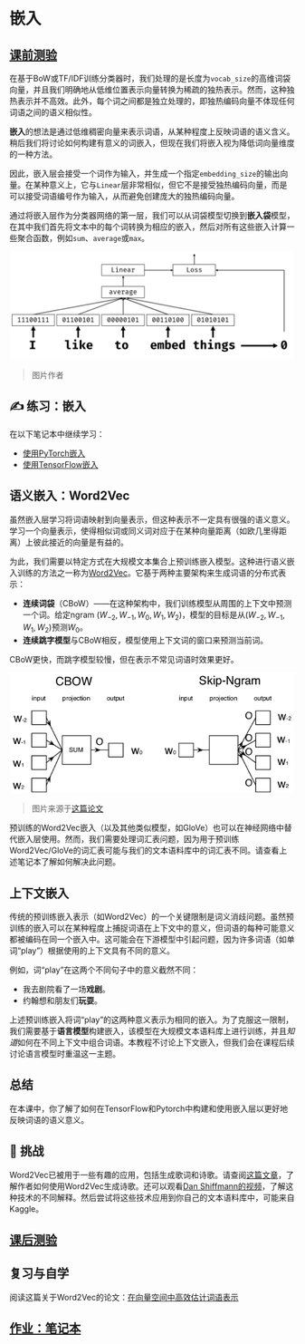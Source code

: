 # 嵌入

## [课前测验](https://red-field-0a6ddfd03.1.azurestaticapps.net/quiz/114)

在基于BoW或TF/IDF训练分类器时，我们处理的是长度为`vocab_size`的高维词袋向量，并且我们明确地从低维位置表示向量转换为稀疏的独热表示。然而，这种独热表示并不高效。此外，每个词之间都是独立处理的，即独热编码向量不体现任何词语之间的语义相似性。

**嵌入**的想法是通过低维稠密向量来表示词语，从某种程度上反映词语的语义含义。稍后我们将讨论如何构建有意义的词嵌入，但现在我们将嵌入视为降低词向量维度的一种方法。

因此，嵌入层会接受一个词作为输入，并生成一个指定`embedding_size`的输出向量。在某种意义上，它与`Linear`层非常相似，但它不是接受独热编码向量，而是可以接受词语编号作为输入，从而避免创建庞大的独热编码向量。

通过将嵌入层作为分类器网络的第一层，我们可以从词袋模型切换到**嵌入袋**模型，在其中我们首先将文本中的每个词转换为相应的嵌入，然后对所有这些嵌入计算一些聚合函数，例如`sum`、`average`或`max`。

![展示五个序列词嵌入分类器的图片。](images/embedding-classifier-example.png)

> 图片作者

## ✍️ 练习：嵌入

在以下笔记本中继续学习：
* [使用PyTorch嵌入](EmbeddingsPyTorch.ipynb)
* [使用TensorFlow嵌入](EmbeddingsTF.ipynb)

## 语义嵌入：Word2Vec

虽然嵌入层学习将词语映射到向量表示，但这种表示不一定具有很强的语义意义。学习一个向量表示，使得相似词或同义词对应于在某种向量距离（如欧几里得距离）上彼此接近的向量是有益的。

为此，我们需要以特定方式在大规模文本集合上预训练嵌入模型。这种进行语义嵌入训练的方法之一称为[Word2Vec](https://en.wikipedia.org/wiki/Word2vec)。它基于两种主要架构来生成词语的分布式表示：

- **连续词袋**（CBoW）——在这种架构中，我们训练模型从周围的上下文中预测一个词。给定ngram $(W_{-2},W_{-1},W_0,W_1,W_2)$，模型的目标是从$(W_{-2},W_{-1},W_1,W_2)$预测$W_0$。
- **连续跳字模型**与CBoW相反，模型使用上下文词的窗口来预测当前词。

CBoW更快，而跳字模型较慢，但在表示不常见词语时效果更好。

![展示将词转化为向量的CBoW和跳字模型算法的图片。](./images/example-algorithms-for-converting-words-to-vectors.png)

> 图片来源于[这篇论文](https://arxiv.org/pdf/1301.3781.pdf)

预训练的Word2Vec嵌入（以及其他类似模型，如GloVe）也可以在神经网络中替代嵌入层使用。然而，我们需要处理词汇表问题，因为用于预训练Word2Vec/GloVe的词汇表可能与我们的文本语料库中的词汇表不同。请查看上述笔记本了解如何解决此问题。

## 上下文嵌入

传统的预训练嵌入表示（如Word2Vec）的一个关键限制是词义消歧问题。虽然预训练的嵌入可以在某种程度上捕捉词语在上下文中的意义，但词语的每种可能意义都被编码在同一个嵌入中。这可能会在下游模型中引起问题，因为许多词语（如单词“play”）根据使用的上下文具有不同的意义。

例如，词“play”在这两个不同句子中的意义截然不同：

- 我去剧院看了一场**戏剧**。
- 约翰想和朋友们**玩耍**。

上述预训练嵌入将词“play”的这两种意义表示为相同的嵌入。为了克服这一限制，我们需要基于**语言模型**构建嵌入，该模型在大规模文本语料库上进行训练，并且*知道*如何在不同上下文中组合词语。本教程不讨论上下文嵌入，但我们会在课程后续讨论语言模型时重温这一主题。

## 总结

在本课中，你了解了如何在TensorFlow和Pytorch中构建和使用嵌入层以更好地反映词语的语义意义。

## 🚀 挑战

Word2Vec已被用于一些有趣的应用，包括生成歌词和诗歌。请查阅[这篇文章](https://www.politetype.com/blog/word2vec-color-poems)，了解作者如何使用Word2Vec生成诗歌。还可以观看[Dan Shiffmann的视频](https://www.youtube.com/watch?v=LSS_bos_TPI&ab_channel=TheCodingTrain)，了解这种技术的不同解释。然后尝试将这些技术应用到你自己的文本语料库中，可能来自Kaggle。

## [课后测验](https://red-field-0a6ddfd03.1.azurestaticapps.net/quiz/214)

## 复习与自学

阅读这篇关于Word2Vec的论文：[在向量空间中高效估计词语表示](https://arxiv.org/pdf/1301.3781.pdf)

## [作业：笔记本](assignment_chs.md)